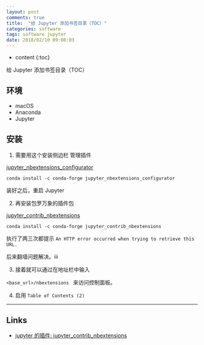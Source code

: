 ```yaml
---
layout: post
comments: true
title:  "给 Jupyter 添加书签目录（TOC）"
categories: software
tags: software jupyter
date: 2018/02/10 09:08:03
---
```


* content
{:toc}

给 Jupyter 添加书签目录（TOC）



## 环境

* macOS
* Anaconda
* Jupyter

## 安装

1. 需要用这个安装侧边栏 管理插件

[jupyter_nbextensions_configurator](https://github.com/Jupyter-contrib/jupyter_nbextensions_configurator)

`conda install -c conda-forge jupyter_nbextensions_configurator`

装好之后，重启 Jupyter

 2. 再安装包罗万象的插件包

[jupyter_contrib_nbextensions](https://github.com/ipython-contrib/jupyter_contrib_nbextensions)

`conda install -c conda-forge jupyter_contrib_nbextensions`

执行了两三次都提示 `An HTTP error occurred when trying to retrieve this URL.`

后来翻墙问题解决。iii

3. 接着就可以通过在地址栏中输入

`<base_url>/nbextensions ` 来访问控制面板。

4. 启用 `Table of Contents (2)`

-----


## Links

* [jupyter 的插件: jupyter_contrib_nbextensions](https://github.com/ipython-contrib/jupyter_contrib_nbextensions/tree/master/src/jupyter_contrib_nbextensions/nbextensions/toc2)

